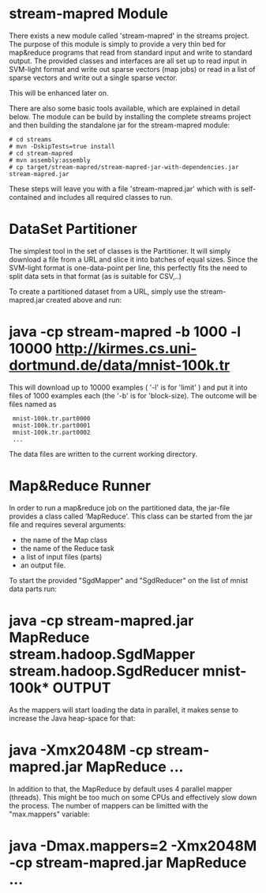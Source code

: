 

stream-mapred Module
====================

   There exists a new module called 'stream-mapred' in the streams
project. The purpose of this module is simply to provide a very thin
bed for map&reduce programs that read from standard input and write
to standard output.
   The provided classes and interfaces are all set up to read input
in SVM-light format and write out sparse vectors (map jobs) or read
in a list of sparse vectors and write out a single sparse vector.

   This will be enhanced later on.

   There are also some basic tools available, which are explained in
detail below. The module can be build by installing the complete
streams project and then building the standalone jar for the stream-mapred
module:

    # cd streams
    # mvn -DskipTests=true install
    # cd stream-mapred
    # mvn assembly:assembly
    # cp target/stream-mapred/stream-mapred-jar-with-dependencies.jar stream-mapred.jar

   These steps will leave you with a file 'stream-mapred.jar' which
with is self-contained and includes all required classes to run.


DataSet Partitioner
===================

  The simplest tool in the set of classes is the Partitioner. It
will simply download a file from a URL and slice it into batches of
equal sizes. Since the SVM-light format is one-data-point per line,
this perfectly fits the need to split data sets in that format (as
is suitable for CSV,..)

  To create a partitioned dataset from a URL, simply use the 
stream-mapred.jar created above and run:

  # java -cp stream-mapred -b 1000 -l 10000 http://kirmes.cs.uni-dortmund.de/data/mnist-100k.tr

  This will download up to 10000 examples ( '-l' is for 'limit' ) and
put it into files of 1000 examples each (the '-b' is for 'block-size).
The outcome will be files named as

     mnist-100k.tr.part0000
     mnist-100k.tr.part0001
     mnist-100k.tr.part0002
     ...

  The data files are written to the current working directory.



Map&Reduce Runner
=================

  In order to run a map&reduce job on the partitioned data, the
jar-file provides a class called ‘MapReduce'. This class can be
started from the jar file and requires several arguments:

  - the name of the Map class
  - the name of the Reduce task
  - a list of input files (parts)
  - an output file.

To start the provided "SgdMapper" and "SgdReducer" on the list of
mnist data parts run:

  # java -cp stream-mapred.jar MapReduce stream.hadoop.SgdMapper stream.hadoop.SgdReducer mnist-100k* OUTPUT

As the mappers will start loading the data in parallel, it makes
sense to increase the Java heap-space for that:

  # java -Xmx2048M -cp stream-mapred.jar MapReduce ...

In addition to that, the MapReduce by default uses 4 parallel
mapper (threads). This might be too much on some CPUs and effectively
slow down the process.
The number of mappers can be limitted with the "max.mappers" variable:

  # java -Dmax.mappers=2 -Xmx2048M -cp stream-mapred.jar MapReduce ...
